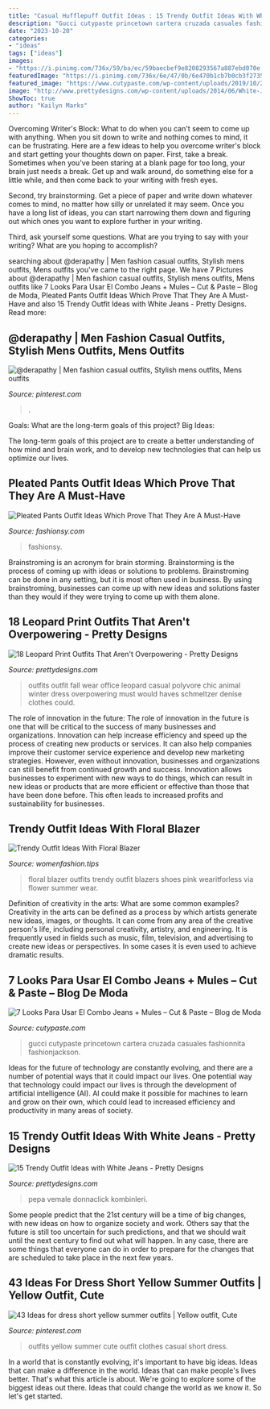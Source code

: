 ```yaml
---
title: "Casual Hufflepuff Outfit Ideas : 15 Trendy Outfit Ideas With White Jeans"
description: "Gucci cutypaste princetown cartera cruzada casuales fashionnita fashionjackson"
date: "2023-10-20"
categories:
- "ideas"
tags: ["ideas"]
images:
- "https://i.pinimg.com/736x/59/ba/ec/59baecbef9e8208293567a887ebd070e.jpg"
featuredImage: "https://i.pinimg.com/736x/6e/47/0b/6e470b1cb7b0cb3f27357e4d6c618ed8.jpg"
featured_image: "https://www.cutypaste.com/wp-content/uploads/2019/10/2-28.jpg"
image: "http://www.prettydesigns.com/wp-content/uploads/2014/06/White-Jeans-Outfit-Idea-with-Plaid-Blouse.jpg"
ShowToc: true
author: "Kailyn Marks"
---
```



Overcoming Writer's Block: What to do when you can't seem to come up with anything.
When you sit down to write and nothing comes to mind, it can be frustrating. Here are a few ideas to help you overcome writer's block and start getting your thoughts down on paper.
First, take a break. Sometimes when you've been staring at a blank page for too long, your brain just needs a break. Get up and walk around, do something else for a little while, and then come back to your writing with fresh eyes.

Second, try brainstorming. Get a piece of paper and write down whatever comes to mind, no matter how silly or unrelated it may seem. Once you have a long list of ideas, you can start narrowing them down and figuring out which ones you want to explore further in your writing.

Third, ask yourself some questions. What are you trying to say with your writing? What are you hoping to accomplish?

	

		
searching about @derapathy | Men fashion casual outfits, Stylish mens outfits, Mens outfits you've came to the right page. We have 7 Pictures about @derapathy | Men fashion casual outfits, Stylish mens outfits, Mens outfits like 7 Looks Para Usar El Combo Jeans + Mules – Cut &amp; Paste – Blog de Moda, Pleated Pants Outfit Ideas Which Prove That They Are A Must-Have and also 15 Trendy Outfit Ideas with White Jeans - Pretty Designs. Read more:
		
    
## @derapathy | Men Fashion Casual Outfits, Stylish Mens Outfits, Mens Outfits

<img loading=lazy src="https://i.pinimg.com/736x/6e/47/0b/6e470b1cb7b0cb3f27357e4d6c618ed8.jpg" onerror="this.onerror=null;this.src='https://tse3.mm.bing.net/th?id=OIP.iYiEbobXOVFKB_VqJlp1bAHaNL&amp;pid=15.1';" alt="@derapathy | Men fashion casual outfits, Stylish mens outfits, Mens outfits">

_Source: pinterest.com_

>. 

	

Goals: What are the long-term goals of this project?
Big Ideas: 

The long-term goals of this project are to create a better understanding of how mind and brain work, and to develop new technologies that can help us optimize our lives.

    
## Pleated Pants Outfit Ideas Which Prove That They Are A Must-Have

<img loading=lazy src="https://fashionsy.com/wp-content/uploads/2018/02/plaid-pants-outfits-6-.jpg" onerror="this.onerror=null;this.src='https://tse4.mm.bing.net/th?id=OIP.1cxMRvoIdGJnMDP-4e8gYgHaL0&amp;pid=15.1';" alt="Pleated Pants Outfit Ideas Which Prove That They Are A Must-Have">

_Source: fashionsy.com_

>fashionsy. 

	

Brainstroming is an acronym for brain storming. Brainstorming is the process of coming up with ideas or solutions to problems. Brainstroming can be done in any setting, but it is most often used in business. By using brainstroming, businesses can come up with new ideas and solutions faster than they would if they were trying to come up with them alone.

    
## 18 Leopard Print Outfits That Aren&#039;t Overpowering - Pretty Designs

<img loading=lazy src="http://www.prettydesigns.com/wp-content/uploads/2017/01/18-leopard-print-outfits-that-arent-overpowering.jpg" onerror="this.onerror=null;this.src='https://tse2.mm.bing.net/th?id=OIP.T2QtcIfI_9uLE8wPI5I6iQHaLT&amp;pid=15.1';" alt="18 Leopard Print Outfits That Aren&#039;t Overpowering - Pretty Designs">

_Source: prettydesigns.com_

>outfits outfit fall wear office leopard casual polyvore chic animal winter dress overpowering must would haves schmeltzer denise clothes could. 

	

The role of innovation in the future:
The role of innovation in the future is one that will be critical to the success of many businesses and organizations. Innovation can help increase efficiency and speed up the process of creating new products or services. It can also help companies improve their customer service experience and develop new marketing strategies.
However, even without innovation, businesses and organizations can still benefit from continued growth and success. Innovation allows businesses to experiment with new ways to do things, which can result in new ideas or products that are more efficient or effective than those that have been done before. This often leads to increased profits and sustainability for businesses.

    
## Trendy Outfit Ideas With Floral Blazer

<img loading=lazy src="http://www.womenfashion.tips/wp-content/uploads/2015/03/fd3420af6dc0df777089dafff338c429-682x1024.jpg" onerror="this.onerror=null;this.src='https://tse3.mm.bing.net/th?id=OIP.4Pec2AHnFeYX9x7GQHLovQHaLH&amp;pid=15.1';" alt="Trendy Outfit Ideas With Floral Blazer">

_Source: womenfashion.tips_

>floral blazer outfits trendy outfit blazers shoes pink wearitforless via flower summer wear. 

	

Definition of creativity in the arts: What are some common examples?
Creativity in the arts can be defined as a process by which artists generate new ideas, images, or thoughts. It can come from any area of the creative person's life, including personal creativity, artistry, and engineering. It is frequently used in fields such as music, film, television, and advertising to create new ideas or perspectives. In some cases it is even used to achieve dramatic results.

    
## 7 Looks Para Usar El Combo Jeans + Mules – Cut &amp; Paste – Blog De Moda

<img loading=lazy src="https://www.cutypaste.com/wp-content/uploads/2019/10/2-28.jpg" onerror="this.onerror=null;this.src='https://tse4.mm.bing.net/th?id=OIP.xO0EIDoTiv2OAHrBiy1wKAHaLH&amp;pid=15.1';" alt="7 Looks Para Usar El Combo Jeans + Mules – Cut &amp; Paste – Blog de Moda">

_Source: cutypaste.com_

>gucci cutypaste princetown cartera cruzada casuales fashionnita fashionjackson. 

	

Ideas for the future of technology are constantly evolving, and there are a number of potential ways that it could impact our lives. One potential way that technology could impact our lives is through the development of artificial intelligence (AI). AI could make it possible for machines to learn and grow on their own, which could lead to increased efficiency and productivity in many areas of society.

    
## 15 Trendy Outfit Ideas With White Jeans - Pretty Designs

<img loading=lazy src="http://www.prettydesigns.com/wp-content/uploads/2014/06/White-Jeans-Outfit-Idea-with-Plaid-Blouse.jpg" onerror="this.onerror=null;this.src='https://tse1.mm.bing.net/th?id=OIP.b_5ACRFrs47ahJ_A3HeFdgHaLG&amp;pid=15.1';" alt="15 Trendy Outfit Ideas with White Jeans - Pretty Designs">

_Source: prettydesigns.com_

>pepa vemale donnaclick kombinleri. 

	

Some people predict that the 21st century will be a time of big changes, with new ideas on how to organize society and work. Others say that the future is still too uncertain for such predictions, and that we should wait until the next century to find out what will happen. In any case, there are some things that everyone can do in order to prepare for the changes that are scheduled to take place in the next few years.

    
## 43 Ideas For Dress Short Yellow Summer Outfits | Yellow Outfit, Cute

<img loading=lazy src="https://i.pinimg.com/736x/59/ba/ec/59baecbef9e8208293567a887ebd070e.jpg" onerror="this.onerror=null;this.src='https://tse2.mm.bing.net/th?id=OIP.fPfWvTiXgSUWCrOMxLdS-QAAAA&amp;pid=15.1';" alt="43 Ideas for dress short yellow summer outfits | Yellow outfit, Cute">

_Source: pinterest.com_

>outfits yellow summer cute outfit clothes casual short dress. 

	

In a world that is constantly evolving, it's important to have big ideas. Ideas that can make a difference in the world. Ideas that can make people's lives better. That's what this article is about. We're going to explore some of the biggest ideas out there. Ideas that could change the world as we know it. So let's get started.

